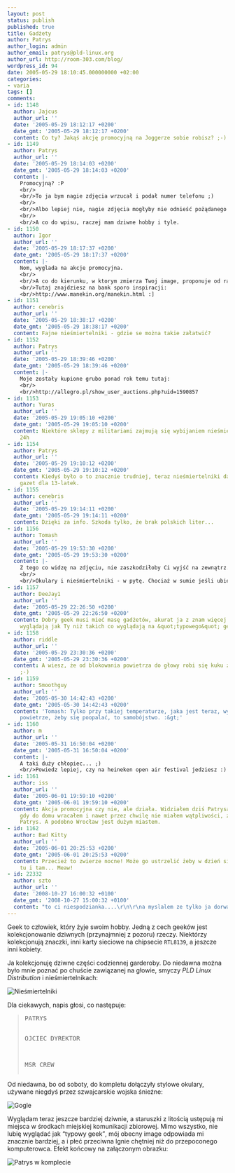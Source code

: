 ```yaml
---
layout: post
status: publish
published: true
title: Gadżety
author: Patrys
author_login: admin
author_email: patrys@pld-linux.org
author_url: http://room-303.com/blog/
wordpress_id: 94
date: 2005-05-29 18:10:45.000000000 +02:00
categories:
- varia
tags: []
comments:
- id: 1148
  author: Jajcus
  author_url: ''
  date: '2005-05-29 18:12:17 +0200'
  date_gmt: '2005-05-29 18:12:17 +0200'
  content: Co ty? Jakąś akcję promocyjną na Joggerze sobie robisz? ;-)
- id: 1149
  author: Patrys
  author_url: ''
  date: '2005-05-29 18:14:03 +0200'
  date_gmt: '2005-05-29 18:14:03 +0200'
  content: |-
    Promocyjną? :P
    <br/>
    <br/>To ja bym nagie zdjęcia wrzucał i podał numer telefonu ;)
    <br/>
    <br/>Albo lepiej nie, nagie zdjęcia mogłyby nie odnieść pożądanego skutku...
    <br/>
    <br/>A co do wpisu, raczej mam dziwne hobby i tyle.
- id: 1150
  author: Igor
  author_url: ''
  date: '2005-05-29 18:17:37 +0200'
  date_gmt: '2005-05-29 18:17:37 +0200'
  content: |-
    Nom, wyglada na akcje promocyjna.
    <br/>
    <br/>A co do kierunku, w ktorym zmierza Twoj image, proponuje od razu wystapienie w masce p.gaz :&gt;
    <br/>Tutaj znajdziesz na bank sporo inspiracji:
    <br/>http://www.manekin.org/manekin.html :]
- id: 1151
  author: cenebris
  author_url: ''
  date: '2005-05-29 18:38:17 +0200'
  date_gmt: '2005-05-29 18:38:17 +0200'
  content: Fajne nieśmiertelniki - gdzie se można takie załatwić?
- id: 1152
  author: Patrys
  author_url: ''
  date: '2005-05-29 18:39:46 +0200'
  date_gmt: '2005-05-29 18:39:46 +0200'
  content: |-
    Moje zostały kupione grubo ponad rok temu tutaj:
    <br/>
    <br/>http://allegro.pl/show_user_auctions.php?uid=1590857
- id: 1153
  author: Yuras
  author_url: ''
  date: '2005-05-29 19:05:10 +0200'
  date_gmt: '2005-05-29 19:05:10 +0200'
  content: Niektóre sklepy z militariami zajmują się wybijaniem nieśmiertelników w
    24h
- id: 1154
  author: Patrys
  author_url: ''
  date: '2005-05-29 19:10:12 +0200'
  date_gmt: '2005-05-29 19:10:12 +0200'
  content: Kiedyś było o to znacznie trudniej, teraz nieśmiertelniki dają nawet do
    gazet dla 13-latek.
- id: 1155
  author: cenebris
  author_url: ''
  date: '2005-05-29 19:14:11 +0200'
  date_gmt: '2005-05-29 19:14:11 +0200'
  content: Dzięki za info. Szkoda tylko, że brak polskich liter...
- id: 1156
  author: Tomash
  author_url: ''
  date: '2005-05-29 19:53:30 +0200'
  date_gmt: '2005-05-29 19:53:30 +0200'
  content: |-
    Z tego co widzę na zdjęciu, nie zaszkodziłoby Ci wyjść na zewnątrz. Letnią pogodę mamy, wiesz? Słonko świeci, młynarska karnacja robi się passe ;).
    <br/>
    <br/>Okulary i nieśmiertelniki - w pytę. Chociaż w sumie jeśli ubierasz się WYŁĄCZNIE w gadżety, to nie dziwię się, że ludzie reagują dziwnie ;).
- id: 1157
  author: DeeJay1
  author_url: ''
  date: '2005-05-29 22:26:50 +0200'
  date_gmt: '2005-05-29 22:26:50 +0200'
  content: Dobry geek musi mieć masę gadżetów, akurat ja z znam więcej geeków, którzy
    wyglądają jak Ty niż takich co wyglądają na &quot;typowego&quot; geeka :)
- id: 1158
  author: riddle
  author_url: ''
  date: '2005-05-29 23:30:36 +0200'
  date_gmt: '2005-05-29 23:30:36 +0200'
  content: A wiesz, że od blokowania powietrza do głowy robi się kuku z nimi i skórą?
    ;-)
- id: 1159
  author: Smoothguy
  author_url: ''
  date: '2005-05-30 14:42:43 +0200'
  date_gmt: '2005-05-30 14:42:43 +0200'
  content: 'Tomash: Tylko przy takiej temperaturze, jaka jest teraz, wyjście na świerze
    powietrze, żeby się poopalać, to samobójstwo. :&gt;'
- id: 1160
  author: m
  author_url: ''
  date: '2005-05-31 16:50:04 +0200'
  date_gmt: '2005-05-31 16:50:04 +0200'
  content: |-
    A taki duży chłopiec... ;)
    <br/>Powiedz lepiej, czy na heineken open air festival jedziesz :)
- id: 1161
  author: iss
  author_url: ''
  date: '2005-06-01 19:59:10 +0200'
  date_gmt: '2005-06-01 19:59:10 +0200'
  content: Akcja promocyjna czy nie, ale działa. Widziałem dziś Patrysa z okna autobusu,
    gdy do domu wracałem i nawet przez chwilę nie miałem wątpliwości, że Patrys to
    Patrys. A podobno Wrocław jest dużym miastem.
- id: 1162
  author: Bad Kitty
  author_url: ''
  date: '2005-06-01 20:25:53 +0200'
  date_gmt: '2005-06-01 20:25:53 +0200'
  content: Przecież to zwierze nocne! Może go ustrzelić żeby w dzień się nie szwędał
    tu i tam... Meaw!
- id: 22332
  author: szto
  author_url: ''
  date: '2008-10-27 16:00:32 +0100'
  date_gmt: '2008-10-27 15:00:32 +0100'
  content: "to ci niespodzianka....\r\n\r\na myslalem ze tylko ja dorwalem takie gogle.."
---
```

<p>Geek to człowiek, który żyje swoim hobby. Jedną z cech geeków jest kolekcjonowanie dziwnych (przynajmniej z pozoru) rzeczy. Niektórzy kolekcjonują znaczki, inni karty sieciowe na chipsecie <code>RTL8139</code>, a jeszcze inni kobiety.</p>

<p>Ja kolekcjonuję dziwne części codziennej garderoby. Do niedawna można było mnie poznać po chuście zawiązanej na głowie, smyczy <em>PLD Linux Distribution</em> i nieśmiertelnikach:</p>

<p class="strip"><img src="http://patrys.room-303.com/images/photos/photo-dogtag.jpg" alt="Nieśmiertelniki" /></p>

<p>Dla ciekawych, napis głosi, co następuje:</p>

<blockquote><pre>PATRYS

OJCIEC DYREKTOR

MSR CREW</pre></blockquote>

<p>Od niedawna, bo od soboty, do kompletu dołączyły stylowe okulary, używane niegdyś przez szwajcarskie wojska śnieżne:</p>

<p class="strip"><img src="http://patrys.room-303.com/images/photos/gogle.jpg" alt="Gogle" /></p>

<p>Wyglądam teraz jeszcze bardziej dziwnie, a staruszki z litością ustępują mi miejsca w środkach miejskiej komunikacji zbiorowej. Mimo wszystko, nie lubię wyglądać jak <q>typowy geek</q>, mój obecny image odpowiada mi znacznie bardziej, a i płeć przeciwna lgnie chętniej niż do przepoconego komputerowca. Efekt końcowy na załączonym obrazku:</p>

<p class="strip"><img src="http://patrys.room-303.com/images/photos/photo-gogle.jpg" alt="Patrys w komplecie" /></p>
